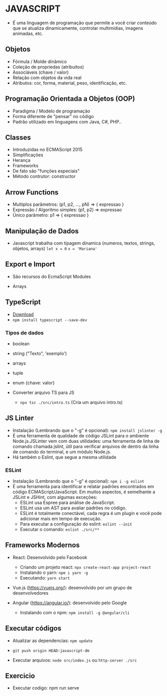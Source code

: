 # JAVASCRIPT
- É uma linguagem de programação que permite a você criar conteúdo que se atualiza dinamicamente, controlar multimídias, imagens animadas, etc.

## Objetos
- Fórmula / Molde dinâmico
- Coleção de propriedas (atribuitos)
- Associáveis (chave / valor)
- Relação com objetos da vida real
- Atributos: cor, forma, material, peso, identificação, etc.

## Programação Orientada a Objetos (OOP)
- Paradigma / Modelo de programação
- Forma diferente de "pensar" no código
- Padrão utilizado em linguagens com Java, C#, PHP..

## Classes
- Introduzidas no ECMAScript 2015
- Simplificações
- Herança
- Frameworks
- De fato são "funções especiais"
- Método contrutor: constructor

## Arrow Functions
- Multiplos parâmetros: (p1, p2, ..., pN) => { expressao }
- Expressão / Algoritmo simples: (p1, p2) => expressao
- Único parâmetro: p1 => { expressao }
  
## Manipulação de Dados
- Javascript trabalha com tipagem dinamica (numeros, textos, strings, objetos, arrays)
  `let x = 0`
  `x = 'Mariana'`

## Export e Import
- São recursos do EcmaScript Modules

- Arrays

## TypeScript
- [Download](https://www.typescriptlang.org/)
- `npm install typescript --save-dev`

### Tipos de dados
- boolean
- string ("Texto", 'exemplo')
- arrays
- tuple
- enum {chave: valor}

- Converter arquivo TS para JS
  - `npx tsc ./src/intro.ts` (Cria um arquivo intro.ts)

## JS Linter
 - Instalação (Lembrando que o "-g" é opcional): `npm install jslinter -g`
 - É uma ferramenta de qualidade de código JSLint para o ambiente Node.js.JSLinter vem com duas utilidades: uma ferramenta de linha de comando chamada jslint, útil para verificar arquivos de dentro da linha de comando do terminal, e um módulo Node.js.
 - Há também o Eslint, que segue a mesma utilidade

### ESLint
- Instalação (Lembrando que o "-g" é opcional): `npm i -g eslint`
- É uma ferramenta para identificar e relatar padrões encontrados em código ECMAScript/JavaScript. Em muitos aspectos, é semelhante a JSLint e JSHint, com algumas exceções:
  - ESLint usa Espree para análise de JavaScript.
  - ESLint usa um AST para avaliar padrões no código.
  - ESLint é totalmente conectável, cada regra é um plugin e você pode adicionar mais em tempo de execução.
  - Para executar a configuração do eslint: `eslint --init`
  - Executar o comando: `eslint ./src/**`

## Frameworks Modernos
- React: Desenvolvido pelo Facebook
  - Criando um projeto react: `npx create-react-app project-react`
  - Instalando o yarn: `npm i yarn -g`
  - Executando: `yarn start`

- Vue.js (https://vuejs.org/): desenvolvido por um grupo de desenvolvedores
  
- Angular (https://angular.io/): desenvolvido pelo Google
  - Instalando com o npm: `npm install -g @angular/cli`

## Executar códigos
- Atualizar as dependencias: `npm update`
  
- `git push origin HEAD:javascript-dm`

- Executar arquivos: `node src/index.js` ou `http-server ./src`

## Exercicio
- Executar codigo: npm run serve